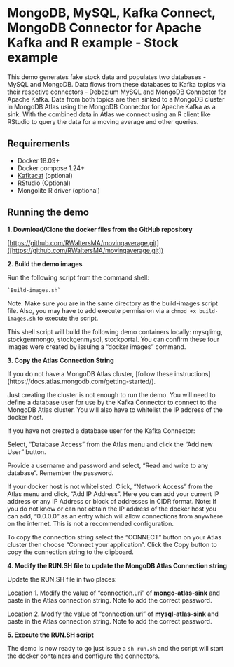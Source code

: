 # MongoDB, MySQL, Kafka Connect, MongoDB Connector for Apache Kafka and R example - Stock example

<p>This demo generates fake stock data and populates two databases - MySQL and MongoDB.  Data flows from these databases to Kafka topics via their respetive connectors - Debezium MySQL and MongoDB Connector for Apache Kafka.  Data from both topics are  then sinked to a MongoDB cluster in MongoDB Atlas using the MongoDB Connector for Apache Kafka as a sink.  With the combined data in Atlas we connect using an R client like RStudio to query the data for a moving average and other queries.</p>

## Requirements
  - Docker 18.09+
  - Docker compose 1.24+
  - [Kafkacat](https://github.com/edenhill/kafkacat) (optional)
  - RStudio (Optional)
  - Mongolite R driver (optional)

## Running the demo
**1. Download/Clone the docker files from the GitHub repository**

[https://github.com/RWaltersMA/movingaverage.git]([https://github.com/RWaltersMA/movingaverage.git])

**2. Build the demo images**

 Run the following script from the command shell:

	`Build-images.sh`

Note: Make sure you are in the same directory as the build-images script file.  Also, you may have to add execute permission via a `chmod +x build-images.sh` to execute the script.

This shell script will build the following demo containers locally: mysqlimg, stockgenmongo, stockgenmysql, stockportal.  You can confirm these four images were created by issuing a “docker images” command.

**3. Copy the Atlas Connection String**

<p>If you do not have a MongoDB Atlas cluster, [follow these instructions](https://docs.atlas.mongodb.com/getting-started/).

Just creating the cluster is not enough to run the demo.  You will need to define a database user for use by the Kafka Connector to connect to the MongoDB Atlas cluster.  You will also have to whitelist the IP address of the docker host.

If you have not created a database user for the Kafka Connector:

Select, “Database Access” from the Atlas menu and click the “Add new User” button.  

Provide a username and password and select, “Read and write to any database”.  Remember the password.

If your docker host is not whitelisted:
Click, “Network Access” from the Atlas menu and click, “Add IP Address”.  Here you can add your current IP address or any IP Address or block of addresses in CIDR format.  Note: If you do not know or can not obtain the IP address of the docker host you can add, “0.0.0.0” as an entry which will allow connections from anywhere on the internet.  This is not a recommended configuration.

To copy the connection string select the “CONNECT” button on your Atlas cluster then choose “Connect your application”.  Click the Copy button to copy the connection string to the clipboard.</p>

**4. Modify the RUN.SH file to update the MongoDB Atlas Connection string**

Update the RUN.SH file in two places:

Location 1. Modify the value of “connection.uri” of **mongo-atlas-sink** and paste in the Atlas connection string.  Note to add the correct password. 

Location 2. Modify the value of “connection.uri” of **mysql-atlas-sink** and paste in the Atlas connection string.  Note to add the correct password. 

**5. Execute the RUN.SH script**

The demo is now ready to go just issue a `sh run.sh` and the script will start the docker containers and configure the connectors.
